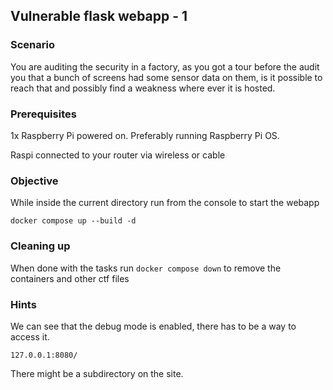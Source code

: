 ## Vulnerable flask webapp - 1

### Scenario 

You are auditing the security in a factory, as you got a tour before the audit you that a bunch of screens had some sensor data on them, is it possible to reach that and possibly
find a weakness where ever it is hosted.


### Prerequisites

1x Raspberry Pi powered on. Preferably running Raspberry Pi OS.

Raspi connected to your router via wireless or cable

### Objective

While inside the current directory run from the console to start the webapp

`docker compose up --build -d`

### Cleaning up

When done with the tasks run `docker compose down` to remove the containers and other ctf files

### **Hints**

We can see that the debug mode is enabled, there has to be a way to access it.

`127.0.0.1:8080/`

There might be a subdirectory on the site.
